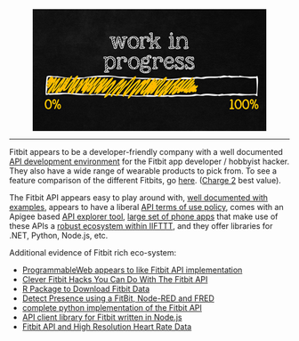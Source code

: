 <!--
Maintainer:   jeffskinnerbox@yahoo.com / www.jeffskinnerbox.me
Version:      0.0.0
-->


<div align="center">
<img src="https://raw.githubusercontent.com/jeffskinnerbox/blog/main/content/images/banners-bkgrds/work-in-progress.jpg" title="These materials require additional work and are not ready for general use." align="center" width=420px height=219px>
</div>


-----


Fitbit appears to be a developer-friendly company
with a well documented [API development environment][07] for the
Fitbit app developer / hobbyist hacker.
They also have a wide range of wearable products to pick from.
To see a feature comparison of the different Fitbits, go [here][09].
([Charge 2][08] best value).

The Fitbit API appears easy to play around with,
[well documented with examples][03],
appears to have a liberal [API terms of use policy][05],
comes with an Apigee based [API explorer tool][04],
[large set of phone apps][06] that make use of these APIs
a [robust ecosystem within IIFTTT][01],
and they offer libraries for .NET, Python, Node.js, etc.

Additional evidence of Fitbit rich eco-system:

* [ProgrammableWeb appears to like Fitbit API implementation](https://www.programmableweb.com/api/fitbit)
* [Clever Fitbit Hacks You Can Do With The Fitbit API](https://wearablezone.com/news/fitbit-api/)
* [R Package to Download Fitbit Data](http://blog.corynissen.com/2015/01/r-package-to-download-fitbit-data.html)
* [Detect Presence using a FitBit, Node-RED and FRED](http://developers.sensetecnic.com/article/detect-presence-using-a-fitbit-node-red-and-fred/)
* [complete python implementation of the Fitbit API](http://python-fitbit.readthedocs.io/en/latest/)
* [API client library for Fitbit written in Node.js](https://github.com/lukasolson/fitbit-node)
* [Fitbit API and High Resolution Heart Rate Data](https://janliphardt.com/2015/06/14/fitbit-api-and-high-resolution-heart-rate-data/)



[01]:https://ifttt.com/fitbit
[03]:https://dev.fitbit.com/docs/
[04]:https://apigee.com/me3/embed/console/fitbit
[05]:https://dev.fitbit.com/docs/basics/
[06]:https://www.fitbit.com/partnership
[07]:https://dev.fitbit.com/
[08]:https://www.fitbit.com/charge2
[09]:http://www.pcadvisor.co.uk/feature/gadget/best-fitbit-for-2017-3501231/


